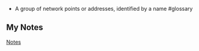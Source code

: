 - A group of network points or addresses, identified by a name #glossary 
## My Notes
[Notes](mynotes/domain-notes.md)
